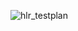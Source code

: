 

![hlr_testplan](https://user-images.githubusercontent.com/78857426/107907270-3f614f80-6f79-11eb-912f-8a5836eaaee2.PNG)


